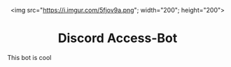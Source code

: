 <div align="center">
  
  <img src="https://i.imgur.com/5fjov9a.png"; width="200"; height="200">
  <h1>Discord Access-Bot</h1>
  
</div>

<p>This bot is cool</p>
